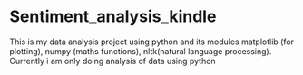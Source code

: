 # Sentiment_analysis_kindle
This is my data analysis project using python and its modules matplotlib (for plotting), numpy (maths functions), nltk(natural language processing). Currently i am only doing analysis of data using python
